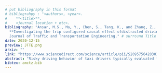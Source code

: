 ```yaml
---
# put bibliography in this format
# bibliograhpy : "<authors>, <year>.
#    **<title>**.
#    <journal location + etc>.
bibliography: "Ansar, M.S., Ma, Y., Chen, S., Tang, K., and Zhang, Z., 2020.
  **Investigating the trip configured causal effect ofdistracted driving on aggressive driving behavior for e-hailing taxi drivers**.
  Journal of Traffic and Transportation Engineering." # surround Title with **<title>**
date: 2020-12-15
preview: JTTE.png
arxiv: ""
link: "https://www.sciencedirect.com/science/article/pii/S2095756420301586"
abstract: "Risky driving behavior of taxi drivers typically evaluated for full operation or sometimessorted into occupied and empty running trips. In this paper, we simultaneously analyze aggressive driving and distracted driving of taxi drivers under three different trip categories. Trip origin is considered a transition from without ride-order to with ride-order travelling or from with ride-order to occupied travelling, and a destination as a transitionfrom occupied to without ride-order travelling and vice versa. Distracted driving is characterized by driver interference, driver mobile use and some entertainment aspects, while specific harmful and risky actions are considered for aggressive driving. High-resolution and real-time kinematic parameters of taxis were recorded by the in-vehicle recorder VBOX for overall 562 trips. The distracted driving parameters and aggressive driving actions were monitored through python data collector web application that was specially programmed for this particular research. Besides dual dash cam (i.e., front and inside carcamera), drivers’ whole day driving history from their Chinese ride-hailing DiDi smart application was used to differentiate occupied trips, unoccupied trips with ride-order and unoccupied trips without ride-order. Structural equation modeling (SEM) is practiced in this paper to understand the influence of distracted driving indicators on aggressive driving behaviors. The multi-group model analysis of SEM indicated that handling distracted risky driving could control aggressive driving behavior up to 96% and 98% in unoccupied without ride-order trips and unoccupied trips with ride-order respectively. The model has also identified the sensitive risky driving indicators for each group separately."
bibtex: amctz.bib
---
```


